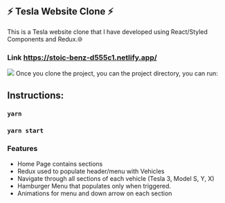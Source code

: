 
##  ⚡️ Tesla Website Clone ⚡️

This is a Tesla website clone that I have developed using React/Styled Components and Redux.🌐

### Link https://stoic-benz-d555c1.netlify.app/

<img src="https://i.gyazo.com/c6562790cb59a3cd54c54924bdcbfc83.jpg">
Once you clone the project, you can the project directory, you can run:

## Instructions: 

### `yarn`

### `yarn start`

### Features
- Home Page contains sections
- Redux used to populate header/menu with Vehicles
- Navigate through all sections of each vehicle (Tesla 3, Model S, Y, X)
- Hamburger Menu that populates only when triggered. 
- Animations for menu and down arrow on each section

